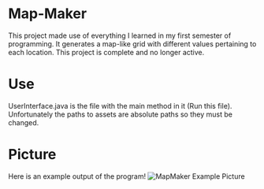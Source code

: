 # Map-Maker
This project made use of everything I learned in my first semester of programming.
It generates a map-like grid with different values pertaining to each location.
This project is complete and no longer active.

# Use
UserInterface.java is the file with the main method in it (Run this file).
Unfortunately the paths to assets are absolute paths so they must be changed.

# Picture
Here is an example output of the program!
![MapMaker Example Picture](https://user-images.githubusercontent.com/37879186/116771761-f3b83100-aa12-11eb-8d01-ed07db260e2c.PNG)
